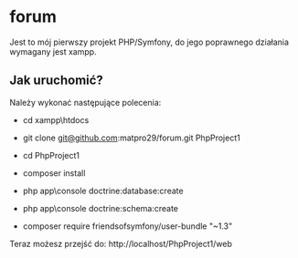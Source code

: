 forum
========================

Jest to mój pierwszy projekt PHP/Symfony, do jego poprawnego działania wymagany jest xampp.

Jak uruchomić?
--------------

Należy wykonać następujące polecenia:

  * cd xampp\htdocs

  * git clone git@github.com:matpro29/forum.git PhpProject1

  * cd PhpProject1

  * composer install

  * php app\console doctrine:database:create

  * php app\console doctrine:schema:create
  
  * composer require friendsofsymfony/user-bundle "~1.3"
  
  Teraz możesz przejść do: http://localhost/PhpProject1/web
